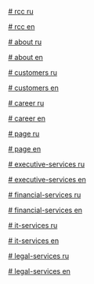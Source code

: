<p><a href="https://efekta.github.io/rcc-build/index-ru.html"># rcc ru</a></p>
<p><a href="https://efekta.github.io/rcc-build/index-en.html"># rcc en</a></p>

<p><a href="https://efekta.github.io/rcc-build/about-ru.html"># about ru</a></p>
<p><a href="https://efekta.github.io/rcc-build/about-en.html"># about en</a></p>

<p><a href="https://efekta.github.io/rcc-build/customers-ru.html"># customers ru</a></p>
<p><a href="https://efekta.github.io/rcc-build/customers-en.html"># customers en</a></p>

<p><a href="https://efekta.github.io/rcc-build/career-ru.html"># career ru</a></p>
<p><a href="https://efekta.github.io/rcc-build/career-en.html"># career en</a></p>

<p><a href="https://efekta.github.io/rcc-build/page-ru.html"># page ru</a></p>
<p><a href="https://efekta.github.io/rcc-build/index.html"># page en</a></p>

<p><a href="https://efekta.github.io/rcc-build/executive-services-ru.html"># executive-services ru</a></p>
<p><a href="https://efekta.github.io/rcc-build/executive-services-en.html"># executive-services en</a></p>

<p><a href="https://efekta.github.io/rcc-build/financial-services-ru.html"># financial-services ru</a></p>
<p><a href="https://efekta.github.io/rcc-build/financial-services-en.html"># financial-services en</a></p>

<p><a href="https://efekta.github.io/rcc-build/it-services-ru.html"># it-services ru</a></p>
<p><a href="https://efekta.github.io/rcc-build/it-services-en.html"># it-services en</a></p>

<p><a href="https://efekta.github.io/rcc-build/legal-services-ru.html"># legal-services ru</a></p>
<p><a href="https://efekta.github.io/rcc-build/legal-services-en.html"># legal-services en</a></p>
